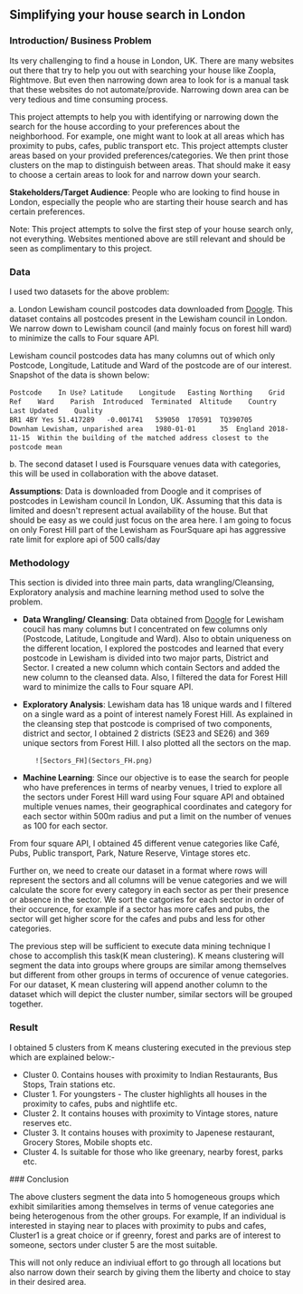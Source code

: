 ## Simplifying your house search in London

### Introduction/ Business Problem

Its very challenging to find a house in London, UK. There are many websites out there that try to help you out with searching your house like Zoopla, Rightmove. But even then narrowing down area to look for is a manual task that these websites do not automate/provide. Narrowing down area can be very tedious and time consuming process.

This project attempts to help you with identifying or narrowing down the search for the house according to your preferences about the neighborhood. 
For example, one might want to look at all areas which has proximity to pubs, cafes, public transport etc. This project attempts cluster areas based on your provided preferences/categories. We then print those clusters on the map to distinguish between areas. That should make it easy to choose a certain areas to look for and narrow down your search.

**Stakeholders/Target Audience**: People who are looking to find house in London, especially the people who are starting their house search and has certain preferences.

Note: This project attempts to solve the first step of your house search only, not everything. Websites mentioned above are still relevant and should be seen as complimentary to this project.


### Data

I used two datasets for the above problem:

a. London Lewisham council postcodes data downloaded from [Doogle](https://www.doogal.co.uk/AdministrativeAreasCSV.ashx?district=E09000023). This dataset contains all postcodes present in the Lewisham council in London. We narrow down to Lewisham council (and mainly focus on forest hill ward) to minimize the calls to Four square API.

Lewisham council postcodes data has many columns out of which only Postcode, Longitude, Latitude and Ward of the postcode are of our interest. Snapshot of the data is shown below: 

```
Postcode	In Use?	Latitude	Longitude	Easting	Northing	Grid Ref	Ward	Parish	Introduced	Terminated	Altitude	Country	Last Updated	Quality
BR1 4BY	Yes	51.417289	-0.001741	539050	170591	TQ390705	Downham	Lewisham, unparished area	1980-01-01		35	England	2018-11-15	Within the building of the matched address closest to the postcode mean
  ```

b. The second dataset I used is Foursquare venues data with categories, this will be used in collaboration with the above dataset.

**Assumptions**: Data is downloaded from Doogle and it comprises of postcodes in Lewisham council In London, UK. Assuming that this data is limited and doesn't represent actual availability of the house. But that should be easy as we could just focus on the area here. I am going to focus on only Forest Hill part of the Lewisham as FourSquare api has aggressive rate limit for explore api of 500 calls/day

### Methodology

This section is divided into three main parts, data wrangling/Cleansing, Exploratory analysis and machine learning method used to solve the problem. 

  * **Data Wrangling/ Cleansing**: Data obtained from [Doogle](https://www.doogal.co.uk/AdministrativeAreasCSV.ashx?district=E09000023) for Lewisham coucil has many columns but I concentrated on few columns only (Postcode, Latitude, Longitude and Ward). Also to obtain uniqueness on the different location, I explored the postcodes and learned that every postcode in Lewisham is divided into two major parts, District and Sector. I created a new column which contain Sectors and added the new column to the cleansed data. Also, I filtered the data for Forest Hill ward to minimize the calls to Four square API.

  * **Exploratory Analysis**: Lewisham data has 18 unique wards and I filtered on a single ward as a point of interest namely Forest Hill. As explained in the cleansing step that postcode is comprised of two components, district and sector, I obtained 2 districts (SE23 and SE26) and 369 unique sectors from Forest Hill. I also plotted all the sectors on the map.
  
           ![Sectors_FH](Sectors_FH.png)

  * **Machine Learning**: Since our objective is to ease the search for  people who have preferences in terms of nearby venues, I tried to explore all the sectors under Forest Hill ward using Four square API and obtained multiple venues names, their geographical coordinates and category for each sector within 500m radius and put a limit on the number of venues as 100 for each sector.

From four square API, I obtained 45 different venue categories like Café, Pubs, Public transport, Park, Nature Reserve, Vintage stores etc.

Further on, we need to create our dataset in a format where rows will represent the sectors and all columns will be venue categories and we will calculate the score for every category in each sector as per their presence or absence in the sector. We sort the catgories for each sector in order of their occurence, for example if a sector has more cafes and pubs, the sector will get higher score for the cafes and pubs and less for other categories. 

The previous step will be sufficient to execute data mining technique I chose to accomplish this task(K mean clustering). K means clustering will segment the data into groups where groups are similar among themselves but different from other groups in terms of occurence of venue categories. For our dataset, K mean clustering will append another column to the dataset which will depict the cluster number, similar sectors will be grouped together. 


### Result

I obtained 5 clusters from K means clustering executed in the previous step which are explained below:-

* Cluster 0. Contains houses with proximity to Indian Restaurants, Bus Stops, Train stations etc.
* Cluster 1. For youngsters - The cluster highlights all houses in the proximity to cafes, pubs and nightlife etc.
* Cluster 2. It contains houses with proximity to Vintage stores, nature reserves etc.
* Cluster 3. It contains houses with proximity to Japenese restaurant, Grocery Stores, Mobile shopts etc.
* Cluster 4. Is suitable for those who like greenary, nearby forest, parks etc.

### Conclusion

The above clusters segment the data into 5 homogeneous groups which exhibit similarities among themselves in terms of venue categories ane being heterogenous from the other groups. For example, If an individual is interested in staying near to places with proximity to pubs and cafes, Cluster1 is a great choice or if greenry, forest and parks are of interest to someone, sectors under cluster 5 are the most suitable. 

This will not only reduce an indiviual effort to go through all locations but also narrow down their search by giving them the liberty and choice to stay in their desired area. 


